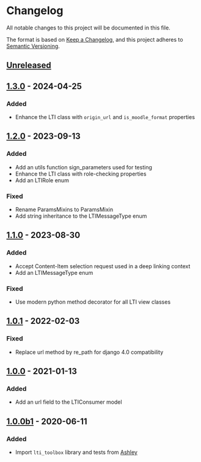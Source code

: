 # Changelog

All notable changes to this project will be documented in this file.

The format is based on [Keep a Changelog](https://keepachangelog.com/en/1.0.0/),
and this project adheres to [Semantic 
Versioning](https://semver.org/spec/v2.0.0.html).

## [Unreleased]

## [1.3.0] - 2024-04-25

### Added

- Enhance the LTI class with `origin_url` and `is_moodle_format` properties

## [1.2.0] - 2023-09-13

### Added

- Add an utils function sign_parameters used for testing
- Enhance the LTI class with role-checking properties
- Add an LTIRole enum

### Fixed

- Rename ParamsMixins to ParamsMixin
- Add string inheritance to the LTIMessageType enum

## [1.1.0] - 2023-08-30

### Added

- Accept Content-Item selection request used in a deep linking context
- Add an LTIMessageType enum

### Fixed

- Use modern python method decorator for all LTI view classes

## [1.0.1] - 2022-02-03

### Fixed

- Replace url method by re_path for django 4.0 compatibility

## [1.0.0] - 2021-01-13

### Added

- Add an url field to the LTIConsumer model

## [1.0.0b1] - 2020-06-11

### Added

- Import `lti_toolbox` library and tests from
  [Ashley](https://github.com/openfun/ashley)

[Unreleased]: https://github.com/openfun/django-lti-toolbox/compare/v1.3.0...master
[1.3.0]: https://github.com/openfun/django-lti-toolbox/compare/v1.2.0...v1.3.0
[1.2.0]: https://github.com/openfun/django-lti-toolbox/compare/v1.1.0...v1.2.0
[1.1.0]: https://github.com/openfun/django-lti-toolbox/compare/v1.0.1...v1.1.0
[1.0.1]: https://github.com/openfun/django-lti-toolbox/compare/v1.0.0...v1.0.1
[1.0.0]: https://github.com/openfun/django-lti-toolbox/compare/v1.0.0b1...v1.0.0
[1.0.0b1]: https://github.com/openfun/django-lti-toolbox/compare/814377082b89abd6c7e47022462aefee2399e53d...v1.0.0b1
